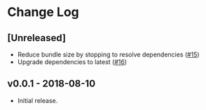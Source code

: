 # Change Log

## [Unreleased]

- Reduce bundle size by stopping to resolve dependencies ([#15](https://github.com/marp-team/marp-core/pull/15))
- Upgrade dependencies to latest ([#16](https://github.com/marp-team/marp-core/pull/16))

## v0.0.1 - 2018-08-10

- Initial release.

